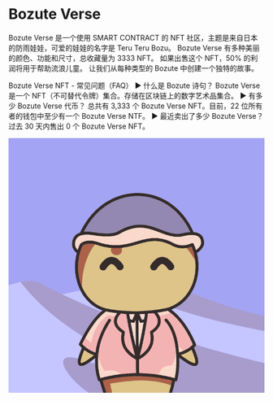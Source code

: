 # Bozute Verse

Bozute Verse 是一个使用 SMART CONTRACT 的 NFT 社区，主题是来自日本的防雨娃娃，可爱的娃娃的名字是 Teru Teru Bozu。 Bozute Verse 有多种美丽的颜色、功能和尺寸，总收藏量为 3333 NFT。 如果出售这个 NFT，50% 的利润将用于帮助流浪儿童。 让我们从每种类型的 Bozute 中创建一个独特的故事。

Bozute Verse NFT - 常见问题（FAQ）
▶ 什么是 Bozute 诗句？
Bozute Verse 是一个 NFT（不可替代令牌）集合。存储在区块链上的数字艺术品集合。
▶ 有多少 Bozute Verse 代币？
总共有 3,333 个 Bozute Verse NFT。目前，22 位所有者的钱包中至少有一个 Bozute Verse NTF。
▶ 最近卖出了多少 Bozute Verse？
过去 30 天内售出 0 个 Bozute Verse NFT。

![NFT](微信截图_20220902120424.png)
